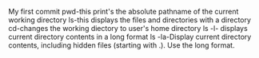 My first commit
pwd-this print's the absolute pathname of the current working directory
ls-this displays the files and directories with a directory
cd-changes the working diectory to user's home directory
ls -l- displays current directory contents in a long format
ls -la-Display current directory contents, including hidden files (starting with .). Use the long format.


